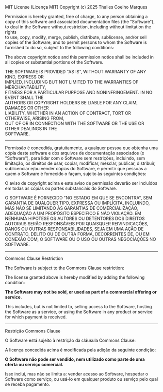 MIT License (Licença MIT)
Copyright (c) 2025 Thalles Coelho Marques

Permission is hereby granted, free of charge, to any person obtaining a copy
of this software and associated documentation files (the "Software"), to deal
in the Software without restriction, including without limitation the rights  
to use, copy, modify, merge, publish, distribute, sublicense, and/or sell      
copies of the Software, and to permit persons to whom the Software is          
furnished to do so, subject to the following conditions:

The above copyright notice and this permission notice shall be included in all 
copies or substantial portions of the Software.

THE SOFTWARE IS PROVIDED "AS IS", WITHOUT WARRANTY OF ANY KIND, EXPRESS OR     
IMPLIED, INCLUDING BUT NOT LIMITED TO THE WARRANTIES OF MERCHANTABILITY,       
FITNESS FOR A PARTICULAR PURPOSE AND NONINFRINGEMENT. IN NO EVENT SHALL THE    
AUTHORS OR COPYRIGHT HOLDERS BE LIABLE FOR ANY CLAIM, DAMAGES OR OTHER         
LIABILITY, WHETHER IN AN ACTION OF CONTRACT, TORT OR OTHERWISE, ARISING FROM,  
OUT OF OR IN CONNECTION WITH THE SOFTWARE OR THE USE OR OTHER DEALINGS IN THE  
SOFTWARE.

---

Permissão é concedida, gratuitamente, a qualquer pessoa que obtenha uma cópia
deste software e dos arquivos de documentação associados (o "Software"), para 
lidar com o Software sem restrições, incluindo, sem limitação, os direitos 
de usar, copiar, modificar, mesclar, publicar, distribuir, sublicenciar e/ou 
vender cópias do Software, e permitir que pessoas a quem o Software é 
fornecido o façam, sujeito às seguintes condições:

O aviso de copyright acima e este aviso de permissão deverão ser incluídos 
em todas as cópias ou partes substanciais do Software.

O SOFTWARE É FORNECIDO "NO ESTADO EM QUE SE ENCONTRA", SEM GARANTIA DE 
QUALQUER TIPO, EXPRESSA OU IMPLÍCITA, INCLUINDO, MAS NÃO SE LIMITANDO ÀS 
GARANTIAS DE COMERCIALIZAÇÃO, ADEQUAÇÃO A UM PROPÓSITO ESPECÍFICO E NÃO 
VIOLAÇÃO. EM NENHUMA HIPÓTESE OS AUTORES OU DETENTORES DOS DIREITOS AUTORAIS 
SERÃO RESPONSÁVEIS POR QUAISQUER REIVINDICAÇÕES, DANOS OU OUTRAS 
RESPONSABILIDADES, SEJA EM UMA AÇÃO DE CONTRATO, DELITO OU DE OUTRA FORMA, 
DECORRENTES DE, OU EM CONEXÃO COM, O SOFTWARE OU O USO OU OUTRAS NEGOCIAÇÕES 
NO SOFTWARE.

---

Commons Clause Restriction

The Software is subject to the Commons Clause restriction:

The license granted above is hereby modified by adding the following condition:

**The Software may not be sold, or used as part of a commercial offering or service.**

This includes, but is not limited to, selling access to the Software, hosting the Software as a service, or using the Software in any product or service for which payment is received.

---

Restrição Commons Clause

O Software está sujeito à restrição da cláusula Commons Clause:

A licença concedida acima é modificada pela adição da seguinte condição:

**O Software não pode ser vendido, nem utilizado como parte de uma oferta ou serviço comercial.**

Isso inclui, mas não se limita a: vender acesso ao Software, hospedar o Software como serviço, ou usá-lo em qualquer produto ou serviço pelo qual se receba pagamento.
